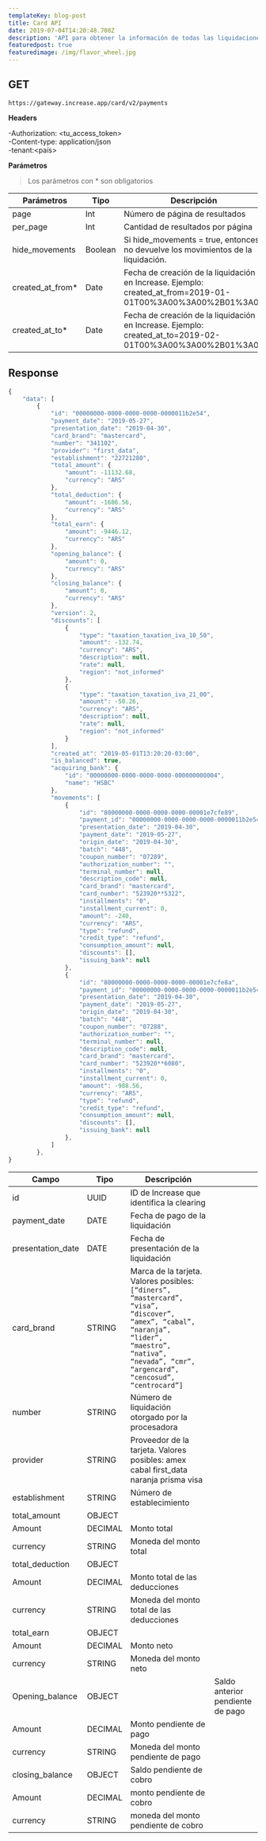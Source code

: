 ```yaml
---
templateKey: blog-post
title: Card API
date: 2019-07-04T14:20:48.708Z
description: 'API para obtener la información de todas las liquidaciones '
featuredpost: true
featuredimage: /img/flavor_wheel.jpg
---
```

## **GET**

```
https://gateway.increase.app/card/v2/payments
```

**Headers**

\-Authorization: <tu_access_token> \
-Content-type: application/json\
-tenant:<país>

**Parámetros**
 > Los parámetros con * son obligatorios

| Parámetros      | Tipo    | Descripción                                                                                                 |     |
| --------------- | ------- | ----------------------------------------------------------------------------------------------------------- | --- |
| page            | Int     | Número de página de resultados                                                                              |     |
| per_page        | Int     | Cantidad de resultados por página                                                                           |     |
| hide_movements  | Boolean | Si hide_movements = true, entonces no devuelve los movimientos de la liquidación.                           |     |
|created_at_from* | Date    | Fecha de creación de la liquidación en Increase. Ejemplo: created_at_from=2019-01-01T00%3A00%3A00%2B01%3A00 |     |
|created_at_to*   | Date    | Fecha de creación de la liquidación en Increase. Ejemplo: created_at_to=2019-02-01T00%3A00%3A00%2B01%3A00   |     |

## **Response**

```javascript
{
    "data": [
        {
            "id": "00000000-0000-0000-0000-0000011b2e54",
            "payment_date": "2019-05-27",
            "presentation_date": "2019-04-30",
            "card_brand": "mastercard",
            "number": "341102",
            "provider": "first_data",
            "establishment": "22721280",
            "total_amount": {
                "amount": -11132.68,
                "currency": "ARS"
            },
            "total_deduction": {
                "amount": -1686.56,
                "currency": "ARS"
            },
            "total_earn": {
                "amount": -9446.12,
                "currency": "ARS"
            },
            "opening_balance": {
                "amount": 0,
                "currency": "ARS"
            },
            "closing_balance": {
                "amount": 0,
                "currency": "ARS"
            },
            "version": 2,
            "discounts": [
                {
                    "type": "taxation_taxation_iva_10_50",
                    "amount": -132.74,
                    "currency": "ARS",
                    "description": null,
                    "rate": null,
                    "region": "not_informed"
                },
                {
                    "type": "taxation_taxation_iva_21_00",
                    "amount": -50.26,
                    "currency": "ARS",
                    "description": null,
                    "rate": null,
                    "region": "not_informed"
                }
            ],
            "created_at": "2019-05-01T13:20:20-03:00",
            "is_balanced": true,
            "acquiring_bank": {
                "id": "00000000-0000-0000-0000-000000000004",
                "name": "HSBC"
            },
            "movements": [
                {
                    "id": "80000000-0000-0000-0000-00001e7cfe89",
                    "payment_id": "00000000-0000-0000-0000-0000011b2e54",
                    "presentation_date": "2019-04-30",
                    "payment_date": "2019-05-27",
                    "origin_date": "2019-04-30",
                    "batch": "448",
                    "coupon_number": "07289",
                    "authorization_number": "",
                    "terminal_number": null,
                    "description_code": null,
                    "card_brand": "mastercard",
                    "card_number": "523920**5322",
                    "installments": "0",
                    "installment_current": 0,
                    "amount": -240,
                    "currency": "ARS",
                    "type": "refund",
                    "credit_type": "refund",
                    "consumption_amount": null,
                    "discounts": [],
                    "issuing_bank": null
                },
                {
                    "id": "80000000-0000-0000-0000-00001e7cfe8a",
                    "payment_id": "00000000-0000-0000-0000-0000011b2e54",
                    "presentation_date": "2019-04-30",
                    "payment_date": "2019-05-27",
                    "origin_date": "2019-04-30",
                    "batch": "448",
                    "coupon_number": "07288",
                    "authorization_number": "",
                    "terminal_number": null,
                    "description_code": null,
                    "card_brand": "mastercard",
                    "card_number": "523920**6080",
                    "installments": "0",
                    "installment_current": 0,
                    "amount": -988.56,
                    "currency": "ARS",
                    "type": "refund",
                    "credit_type": "refund",
                    "consumption_amount": null,
                    "discounts": [],
                    "issuing_bank": null
                },
            ]
        },
}
```

| Campo             | Tipo    | Descripción                                                                                                                                                                                            |                                  |
| ----------------- | ------- | ------------------------------------------------------------------------------------------------------------------------------------------------------------------------------------------------------ | -------------------------------- |
| id                | UUID    | ID de Increase que identifica la clearing                                                                                                                                                              |                                  |
| payment_date      | DATE    | Fecha de pago de la liquidación                                                                                                                                                                        |                                  |
| presentation_date | DATE    | Fecha de presentación de la liquidación                                                                                                                                                                |                                  |
| card_brand        | STRING  | Marca de la tarjeta. Valores posibles:`[“diners”, “mastercard”, “visa”, “discover”, “amex”, “cabal”, “naranja”, “lider”, “maestro”, “nativa”, “nevada”, “cmr”, “argencard”, “cencosud”, “centrocard”]` |                                  |
| number            | STRING  | Número de liquidación otorgado por la procesadora                                                                                                                                                      |                                  |
| provider          | STRING  | Proveedor de la tarjeta. Valores posibles: amex cabal first_data naranja prisma visa                                                                                                                   |                                  |
| establishment     | STRING  | Número de establecimiento                                                                                                                                                                              |                                  |
| total_amount      | OBJECT  |                                                                                                                                                                                                        |                                  |
| Amount            | DECIMAL | Monto total                                                                                                                                                                                            |                                  |
| currency          | STRING  | Moneda del monto total                                                                                                                                                                                 |                                  |
| total_deduction   | OBJECT  |                                                                                                                                                                                                        |                                  |
| Amount            | DECIMAL | Monto total de las deducciones                                                                                                                                                                         |                                  |
| currency          | STRING  | Moneda del monto total de las deducciones                                                                                                                                                              |                                  |
| total_earn        | OBJECT  |                                                                                                                                                                                                        |                                  |
| Amount            | DECIMAL | Monto neto                                                                                                                                                                                             |                                  |
| currency          | STRING  | Moneda del monto neto                                                                                                                                                                                  |                                  |
| Opening_balance   | OBJECT  |                                                                                                                                                                                                        | Saldo anterior pendiente de pago |
| Amount            | DECIMAL | Monto pendiente de pago                                                                                                                                                                                |                                  |
| currency          | STRING  | Moneda del monto pendiente de pago                                                                                                                                                                     |                                  |
| closing_balance   | OBJECT  | Saldo pendiente de cobro                                                                                                                                                                               |                                  |
| Amount            | DECIMAL | monto pendiente de cobro                                                                                                                                                                               |                                  |
| currency          | STRING  | moneda del monto pendiente de cobro                                                                                                                                                                    |                                  |

